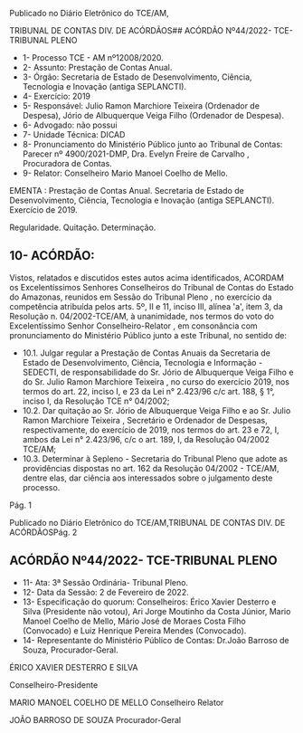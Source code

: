 Publicado  no  Diário  Eletrônico do TCE/AM,

TRIBUNAL DE CONTAS DIV. DE ACÓRDÃOS## ACÓRDÃO Nº44/2022- TCE-TRIBUNAL PLENO

- 1- Processo TCE - AM nº12008/2020.
- 2- Assunto: Prestação de Contas Anual.
- 3- Órgão: Secretaria  de  Estado  de  Desenvolvimento,  Ciência,  Tecnologia  e  Inovação (antiga SEPLANCTI).
- 4- Exercício: 2019
- 5- Responsável: Julio  Ramon  Marchiore  Teixeira  (Ordenador  de  Despesa),  Jório  de Albuquerque Veiga Filho (Ordenador de Despesa).
- 6- Advogado: não possui
- 7- Unidade Técnica: DICAD
- 8- Pronunciamento  do  Ministério  Público  junto  ao  Tribunal  de  Contas: Parecer  nº 4900/2021-DMP, Dra. Evelyn Freire de Carvalho , Procuradora de Contas.
- 9- Relator: Conselheiro Mario Manoel Coelho de Mello.

EMENTA :  Prestação  de  Contas  Anual.  Secretaria de Estado de Desenvolvimento, Ciência, Tecnologia e Inovação (antiga SEPLANCTI). Exercício de 2019.

Regularidade. Quitação. Determinação.

## 10-  ACÓRDÃO:

Vistos, relatados e discutidos estes autos acima identificados, ACORDAM os Excelentíssimos Senhores Conselheiros do Tribunal de Contas do Estado do Amazonas, reunidos em Sessão do Tribunal Pleno , no exercício da competência atribuída pelos arts. 5º, II e 11, inciso III, alínea 'a', item 3, da Resolução n. 04/2002-TCE/AM, à unanimidade, nos termos do voto do Excelentíssimo Senhor Conselheiro-Relator , em consonância com pronunciamento do Ministério Público junto a este Tribunal, no sentido de:

- 10.1. Julgar regular a Prestação de Contas Anuais da Secretaria de Estado de Desenvolvimento,  Ciência,  Tecnologia  e  Informação  -  SEDECTI,  de responsabilidade  do Sr.  Jório  de  Albuquerque  Veiga  Filho e  do Sr. Julio  Ramon  Marchiore  Teixeira , no  curso  do  exercício  2019,  nos termos do art. 22, inciso I, e 23 da Lei n° 2.423/96 c/c art. 188, § 1°, inciso I, da Resolução TCE n° 04/2002;
- 10.2. Dar quitação ao Sr. Jório de Albuquerque Veiga Filho e  ao Sr. Julio Ramon  Marchiore  Teixeira , Secretário e Ordenador  de  Despesas, respectivamente,  do  exercício  de  2019,  nos  termos  do  art.  23  e  72,  I, ambos  da  Lei  n°  2.423/96,  c/c  o  art.  189,  I,  da  Resolução  04/2002  TCE/AM;
- 10.3. Determinar à  Sepleno  -  Secretaria  do  Tribunal  Pleno  que  adote  as providências  dispostas  no  art.  162  da  Resolução  04/2002  -  TCE/AM, dentre  elas,  dar  ciência  aos  interessados  sobre  o  julgamento  deste processo.

Pág. 1

Publicado  no  Diário  Eletrônico do TCE/AM,TRIBUNAL DE CONTAS DIV. DE ACÓRDÃOSPág. 2

## ACÓRDÃO Nº44/2022- TCE-TRIBUNAL PLENO

- 11-  Ata: 3ª Sessão Ordinária- Tribunal Pleno.
- 12-  Data da Sessão: 2 de Fevereiro de 2022.
- 13-  Especificação do quorum: Conselheiros: Érico Xavier Desterro e Silva (Presidente não votou), Ari Jorge Moutinho da Costa Júnior, Mario Manoel Coelho de Mello, Mário José de Moraes Costa Filho (Convocado) e Luiz Henrique Pereira Mendes (Convocado).
- 14-  Representante  do  Ministério  Público  de  Contas: Dr.João  Barroso  de  Souza, Procurador-Geral.

ÉRICO XAVIER DESTERRO E SILVA

Conselheiro-Presidente

MARIO MANOEL COELHO DE MELLO Conselheiro Relator

JOÃO BARROSO DE SOUZA Procurador-Geral